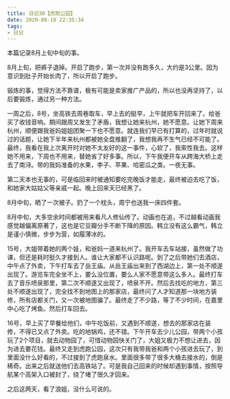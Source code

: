 ```yaml
---
title: 日记30【虎跑公园】
date: 2020-08-18 22:35:34
tags:
- 日记
---
```


本篇记录8月上旬中旬的事。

8月上旬，把裤子退掉。开启了跑步，第一次并没有跑多久，大约是3公里。因为意识到肚子开始长肉了，所以开启了跑步。

锻炼的事，觉得方法不靠谱，极有可能是卖家推广产品的，所以也没再坚持了，以后要锻炼，通过另一种方法。

一周之后，8号，坐高铁去周巷取车，早上去的挺早，上午就把车开回来了。给爸买了收钱音响。期间跟周又发生了矛盾，我想让她来杭州，她不愿意。让她下周来杭州，顺便跟我爸妈姐姐团聚一下也不愿意。就连我们早已有打算的，过年时就说过的话题，让她下半年来杭州都被她全盘推翻了，我想我再不生气已经不可能了。最终，我看在我上次离开时对她不太友好的这一事件，心软了，我索性我去。这样她不用来，下周也不用来，替她省了好多事。所以，下午我便开车从跨海大桥上走去了南浔。带的我妈准备的水果，李子、苹果、哈密瓜之类。一夜无事。

第二天本也无事的，可是临回来时被通知要吃完晚饭才能走，最终被迫去吃了饭，和她家大姑姑父等亲戚一起。晚上回来天已经黑了。

8月中旬，晒了一次被子。扔了一个枕头，周宁也送我一床四件套。

8月中旬，大多空余时间都被用来看凡人修仙传了。动画也在追，不过越看动画我感觉越偏离原著了，这也是它豆瓣分手不断下降的原因。韩立没有这么霸气，韩立是谨小慎微，步步为营，如履薄冰的。

15号，大姐带着她的两个娃，和爸妈一道来杭州了。我开车去车站接，虽然做了功课，但还是耗时挺久才接到人。谁让大家都不认识路呢。到了之后带她们去酒店，中午点了外卖，下午打车去了岳王庙。从岳王庙出来到了西湖边上，第一处不顺遂出现了。游览车完全坐不上，要么没位置，要么人家不愿意带这么多人。最终打车去了音乐喷泉那里，第二次不顺遂又出现了，喷泉不开。然后去找吃的地方，第三处不顺遂出现了，完全找不到地图上的那家店，最终问了人才知道那一块地方装修，所有店都关门，又一次被地图骗了。最终走了不少路，等了不少时间，在嘉里中心吃了烤鱼。然后打车回去。

16号，早上买了早餐给他们，中午吃饭前，又遇到不顺遂，想去的那家店在装修，不得已又点了外卖。吃的地锅鸡，还不错。下午开车去少儿公园，带两个小孩玩了2个项目，就去动物园了，可惜动物园快关门了，大姐又极力不想让进去，因为进去要花钱。最终又走到虎跑公园，这次只有我带我爸和两个小孩进去玩了，到里面没什么好看的，不过接到了虎跑泉水。里面很多带了很多大桶去接水的，倒是稀奇。出来之后就送他们去高铁站了。可是我自己回来的时候却遇到事情，按照导航某个高架入口被封了，绕了堵了很久才回来。

之后这两天，看了浪姐，没什么可说的。
